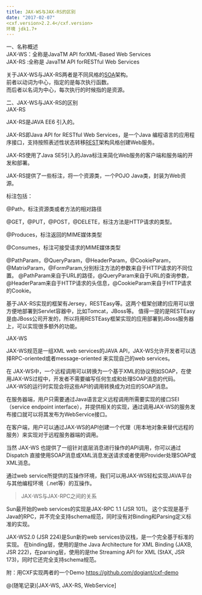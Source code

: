 ```yaml
---
title: JAX-WS与JAX-RS的区别
date: "2017-02-07"
<cxf.version>2.2.4</cxf.version>
环境 jdk1.7+ 
---
```


一、名称概述  
JAX-WS：全称是JavaTM API forXML-Based Web Services  
JAX-RS :全称是 JavaTM API forRESTful Web Services  

关于JAX-WS与JAX-RS两者是不同风格的[SOA](https://www.martinfowler.com/bliki/ServiceOrientedAmbiguity.html)架构。  
前者以动词为中心，指定的是每次执行函数。  
而后者以名词为中心，每次执行的时候指的是资源。  

二、JAX-WS与JAX-RS的区别  
JAX-RS

JAX-RS是JAVA EE6 引入的。

JAX-RS即Java API for RESTful Web Services，是一个Java 编程语言的应用程序接口，支持按照表述性状态转移[REST](https://en.wikipedia.org/wiki/Representational_state_transfer)架构风格创建Web服务。

JAX-RS使用了Java SE5引入的Java标注来简化Web服务的客户端和服务端的开发和部署。

JAX-RS提供了一些标注，将一个资源类，一个POJO Java类，封装为Web资源。

标注包括：

@Path，标注资源类或者方法的相对路径

@GET，@PUT，@POST，@DELETE，标注方法是HTTP请求的类型。

@Produces，标注返回的MIME媒体类型

@Consumes，标注可接受请求的MIME媒体类型

@PathParam，@QueryParam，@HeaderParam，@CookieParam，@MatrixParam，@FormParam,分别标注方法的参数来自于HTTP请求的不同位置。
@PathParam来自于URL的路径，@QueryParam来自于URL的查询参数，@HeaderParam来自于HTTP请求的头信息，@CookieParam来自于HTTP请求的Cookie。

基于JAX-RS实现的框架有Jersey，RESTEasy等。这两个框架创建的应用可以很方便地部署到Servlet容器中，比如Tomcat，JBoss等。
值得一提的是RESTEasy是由JBoss公司开发的，所以将用RESTEasy框架实现的应用部署到JBoss服务器上，可以实现很多额外的功能。  

JAX-WS  

JAX-WS规范是一组XML web services的JAVA API，JAX-WS允许开发者可以选择RPC-oriented或者message-oriented 来实现自己的web services。  

在 JAX-WS中，一个远程调用可以转换为一个基于XML的协议例如SOAP，在使用JAX-WS过程中，开发者不需要编写任何生成和处理SOAP消息的代码。  
JAX-WS的运行时实现会将这些API的调用转换成为对应的SOAP消息。  

在服务器端，用户只需要通过Java语言定义远程调用所需要实现的接口SEI（service endpoint interface），并提供相关的实现，通过调用JAX-WS的服务发布接口就可以将其发布为WebService接口。

在客户端，用户可以通过JAX-WS的API创建一个代理（用本地对象来替代远程的服务）来实现对于远程服务器端的调用。

当然 JAX-WS 也提供了一组针对底层消息进行操作的API调用，你可以通过Dispatch 直接使用SOAP消息或XML消息发送请求或者使用Provider处理SOAP或XML消息。

通过web service所提供的互操作环境，我们可以用JAX-WS轻松实现JAVA平台与其他编程环境（.net等）的互操作。

>JAX-WS与JAX-RPC之间的关系

Sun最开始的web services的实现是JAX-RPC 1.1 (JSR 101)。
这个实现是基于Java的RPC，并不完全支持schema规范，同时没有对Binding和Parsing定义标准的实现。

JAX-WS2.0 (JSR 224)是Sun新的web services协议栈，是一个完全基于标准的实现。
在binding层，使用的是the Java Architecture for XML Binding (JAXB, JSR 222)，在parsing层，使用的是the Streaming API for XML (StAX, JSR 173)，同时它还完全支持schema规范。

附：用CXF实现两者的一个Demo
https://github.com/dogiant/cxf-demo

@(随笔记录)[JAX-WS, JAX-RS, WebService]

 
